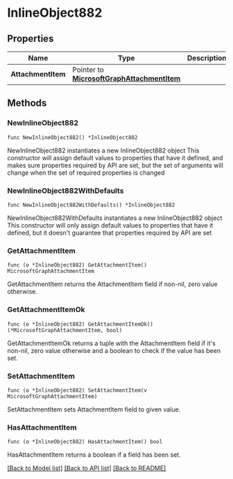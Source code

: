 # InlineObject882

## Properties

Name | Type | Description | Notes
------------ | ------------- | ------------- | -------------
**AttachmentItem** | Pointer to [**MicrosoftGraphAttachmentItem**](MicrosoftGraphAttachmentItem.md) |  | [optional] 

## Methods

### NewInlineObject882

`func NewInlineObject882() *InlineObject882`

NewInlineObject882 instantiates a new InlineObject882 object
This constructor will assign default values to properties that have it defined,
and makes sure properties required by API are set, but the set of arguments
will change when the set of required properties is changed

### NewInlineObject882WithDefaults

`func NewInlineObject882WithDefaults() *InlineObject882`

NewInlineObject882WithDefaults instantiates a new InlineObject882 object
This constructor will only assign default values to properties that have it defined,
but it doesn't guarantee that properties required by API are set

### GetAttachmentItem

`func (o *InlineObject882) GetAttachmentItem() MicrosoftGraphAttachmentItem`

GetAttachmentItem returns the AttachmentItem field if non-nil, zero value otherwise.

### GetAttachmentItemOk

`func (o *InlineObject882) GetAttachmentItemOk() (*MicrosoftGraphAttachmentItem, bool)`

GetAttachmentItemOk returns a tuple with the AttachmentItem field if it's non-nil, zero value otherwise
and a boolean to check if the value has been set.

### SetAttachmentItem

`func (o *InlineObject882) SetAttachmentItem(v MicrosoftGraphAttachmentItem)`

SetAttachmentItem sets AttachmentItem field to given value.

### HasAttachmentItem

`func (o *InlineObject882) HasAttachmentItem() bool`

HasAttachmentItem returns a boolean if a field has been set.


[[Back to Model list]](../README.md#documentation-for-models) [[Back to API list]](../README.md#documentation-for-api-endpoints) [[Back to README]](../README.md)


